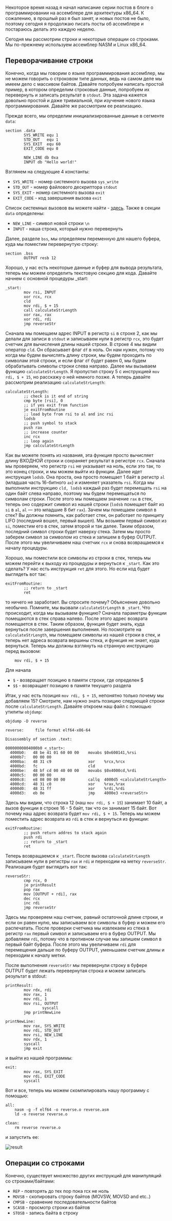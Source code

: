 
Некоторое время назад я начал написание серии постов в блоге о программировании на ассемблере для архитектуры x86_64. К сожалению, в прошлый раз я был занят, и новых постов не было, поэтому сегодня я продолжаю писать посты об ассемблере и постараюсь делать это каждую неделю.

Сегодня мы рассмотрим строки и некоторые операции со строками. Мы по-прежнему используем ассемблер NASM и Linux x86_64.

## Переворачивание строки

Конечно, когда мы говорим о языке программирования ассемблер, мы не можем говорить о строковом типе данных, ведь на самом деле мы имеем дело с массивом байтов. Давайте попробуем написать простой пример, в котором определим строковые данные, попробуем их перевернуть и записать результат в `stdout`. Эта задача кажется довольно простой и даже тривиальной, при изучение нового языка программирования. Давайте же рассмотрим ее реализацию.

Прежде всего, мы определим инициализированные данные в сегменте `data`:

```assembly
section .data
		SYS_WRITE equ 1
		STD_OUT   equ 1
		SYS_EXIT  equ 60
		EXIT_CODE equ 0

		NEW_LINE db 0xa
		INPUT db "Hello world!"
```

Взглянем на следующие 4 константы:

* `SYS_WRITE` - номер системного вызова `sys_write`
* `STD_OUT`     - номер файлового дескриптора `stdout`
* `SYS_EXIT`   - номер системного вызова `exit`
* `EXIT_CODE` - код завершения вызова `exit`

Список системных вызовов вы можете найти - [здесь](https://github.com/torvalds/linux/blob/master/arch/x86/entry/syscalls/syscall_64.tbl). 
Также в секции `data` определены:

* `NEW_LINE` - символ новой строки `\n`
* `INPUT` - наша строка, который нужно перевернуть

Далее, разделе `bss`, мы определяем  переменную для нашего буфера, куда мы поместим перевернутую строку:

```assembly
section .bss
		OUTPUT resb 12
```

Хорошо, у нас есть некоторые данные и буфер для вывода результата, теперь мы можем определить текстовую секцию для кода. Давайте начнем с основной процедуры _start:

```assembly
_start:
		mov rsi, INPUT
		xor rcx, rcx
		cld
		mov rdi, $ + 15
		call calculateStrLength
		xor rax, rax
		xor rdi, rdi
		jmp reverseStr
```

Сначала мы помещаем адрес INPUT в регистр `si` в строке 2, как мы делали для записи в `stdout` и записываем нули в регистр `rcx`, это будет счетчик для вычисления длины нашей строки. В строке 4 мы видим оператор `cld`. Он сбрасывает флаг `df` в ноль. Он нам нужен, потому что когда мы будем вычислять длину строки, мы будем проходить по символам этой строки, и если флаг `df` будет равен 0, мы будем обрабатывать символы строки слева направо. Далее мы вызываем функцию `calculateStrLength`. Я пропустил строку 5 с инструкцией `mov rdi, $ + 15`, но расскажу о ней немного позже. А теперь давайте рассмотрим реализацию `calculateStrLength`:

```assembly
calculateStrLength:
		;; check is it end of string
		cmp byte [rsi], 0
		;; if yes exit from function
		je exitFromRoutine
		;; load byte from rsi to al and inc rsi
		lodsb
		;; push symbol to stack
		push rax
		;; increase counter
		inc rcx
		;; loop again
		jmp calculateStrLength
```

Как вы можете понять из названия, эта функция просто вычисляет длину ВХОДНОЙ строки и сохраняет результат в регистре `rcx`. Сначала мы проверяем, что регистр `rsi` не указывает на ноль, если это так, то это конец строки, и мы можем выйти из функции. Далее идет инструкция `lodsb`. Она проста, она просто помещает 1 байт в регистр `al` (младшая часть 16-битного `ax`) и изменяет указатель `rsi`. Когда мы выполнили инструкцию `cld, lodsb` каждый раз будет перемещать `rsi` на один байт слева направо, поэтому мы будем перемещаться по символам строки. 
После этого мы помещаем значение `rax` в стек, теперь оно содержит символ из нашей строки (`lodsb` помещает байт из `si` в `al`, `al` — это младшие 8 бит `rax`). Зачем мы помещаем символ в стек? Вы должны помнить, как работает стек, он работает по принципу LIFO (последний вошел, первый вышел). Мы возьмем первый символ из `si`, поместим его в стек, затем второй и так далее. Таким образом, последний символ строки будет наверху стека. Затем мы просто заберем символ за символом из стека и запишем в буфер OUTPUT. После этого мы увеличиваем наш счетчик `rcx` и снова возвращаемся к началу процедуры.

Хорошо, мы поместили все символы из строки в стек, теперь мы можем перейти к выходу из процедуры и вернуться к `_start`. Как это сделать? У нас есть инструкция `ret` для этого. Но если код будет выглядеть вот так:

```assembly
exitFromRoutine:
		;; return to _start
		ret
```

то ничего не заработает. Вы спросите почему? Объяснение довольно необычно. Помните, мы вызвали `calculateStrLength` в `_start`. Что происходит, когда мы вызываем функцию? Сначала параметры функции помещаются в стек справа налево. После этого адрес возврата помещается в стек. Таким образом, функция будет знать, куда вернуться после завершения выполнения. Но посмотрите на `calculateStrLength`, мы помещаем символы из нашей строки в стек, и теперь нет адреса возврата вершины стека, и функция не знает, куда вернуться. Теперь мы должны взглянуть на странную инструкцию перед вызовом:

```assembly
    mov rdi, $ + 15
```

Для начала

* `$` - возвращает позицию в памяти строки, где определен $
* `$$` - возвращает позицию в памяти текущего раздела

Итак, у нас есть позиция `mov rdi, $ + 15`, непонятно только почему мы добавляем 15? Смотрите, нам нужно знать позицию следующей строки после `calculateStrLength`. Давайте откроем наш файл с помощью утилиты `objdump`:

```assembly
objdump -D reverse

reverse:     file format elf64-x86-64

Disassembly of section .text:

00000000004000b0 <_start>:
  4000b0:	48 be 41 01 60 00 00 	movabs $0x600141,%rsi
  4000b7:	00 00 00
  4000ba:	48 31 c9             	xor    %rcx,%rcx
  4000bd:	fc                   	cld
  4000be:	48 bf cd 00 40 00 00 	movabs $0x4000cd,%rdi
  4000c5:	00 00 00
  4000c8:	e8 08 00 00 00       	callq  4000d5 <calculateStrLength>
  4000cd:	48 31 c0             	xor    %rax,%rax
  4000d0:	48 31 ff             	xor    %rdi,%rdi
  4000d3:	eb 0e                	jmp    4000e3 <reverseStr>
```

Здесь мы видим, что строка 12 (наш `mov rdi, $ + 15`) занимает 10 байт, а вызов функции в строке 16 - 5 байт, так что он занимает 15 байт. Вот почему наш адрес возврата будет `mov rdi, $ + 15`. Теперь мы можем поместить адрес возврата из `rdi` в стек и вернуться из функции:

```assembly
exitFromRoutine:
		;; push return addres to stack again
		push rdi
		;; return to _start
		ret
```

Теперь возвращаемся к `_start`. После вызова `calculateStrLength` записываем нули в регистры `rax` и `rdi` и переходим на метку `reverseStr`. Реализация будет выглядить вот так:

```assembly
reverseStr:
		cmp rcx, 0
		je printResult
		pop rax
		mov [OUTPUT + rdi], rax
		dec rcx
		inc rdi
		jmp reverseStr
```

Здесь мы проверяем наш счетчик, равный остаточной длине строки, и если он равен нулю, мы записываем все символы в буфер и можем его распечатать. После проверки счетчика мы извлекаем из стека в регистр `rax` первый символ и записываем его в буфер OUTPUT. Мы добавляем `rdi`, потому что в противном случае мы запишем символ в первый байт буфера. После этого мы увеличиваем `rdi` для перемещения дальше по буферу OUTPUT, уменьшаем счетчик длины и переходим к началу метки.

После выполнения `reverseStr` мы перевернули строку в буфере OUTPUT будет лежать перевернутая строка и можем записать результат в stdout:

```assembly
printResult:
		mov rdx, rdi
		mov rax, 1
		mov rdi, 1
		mov rsi, OUTPUT
                syscall
		jmp printNewLine

printNewLine:
		mov rax, SYS_WRITE
		mov rdi, STD_OUT
		mov rsi, NEW_LINE
		mov rdx, 1
		syscall
		jmp exit
```

и выйти из нашей программы:

```assembly
exit:
		mov rax, SYS_EXIT
		mov rdi, EXIT_CODE
		syscall
```

Вот и все, теперь мы можем скомпилировать нашу программу с помощью:

```assembly
all:
	nasm -g -f elf64 -o reverse.o reverse.asm
	ld -o reverse reverse.o

clean:
	rm reverse reverse.o
```

и запустить ее:

![result](/content/assets/result_asm_4.png)

## Операции со строками

Конечно, существует множество других инструкций для манипуляций со строками/байтами:

* `REP` - повторять до тех пор пока rcx не ноль
* `MOVSB` - скопировать строку байтов (MOVSW, MOVSD and etc..)
* `CMPSB` - сравнение последовательности байтов
* `SCASB` - просмотр строки из байтов
* `STOSB` - запись байта в строку
